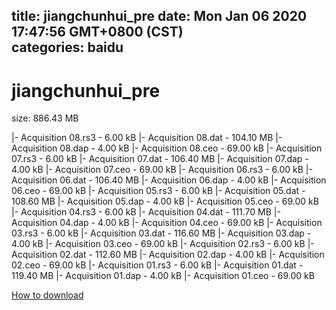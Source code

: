 
title: jiangchunhui_pre
date: Mon Jan 06 2020 17:47:56 GMT+0800 (CST)    
categories: baidu
---

# jiangchunhui_pre
size: 886.43 MB
 
 
|- Acquisition 08.rs3 - 6.00 kB
|- Acquisition 08.dat - 104.10 MB
|- Acquisition 08.dap - 4.00 kB
|- Acquisition 08.ceo - 69.00 kB
|- Acquisition 07.rs3 - 6.00 kB
|- Acquisition 07.dat - 106.40 MB
|- Acquisition 07.dap - 4.00 kB
|- Acquisition 07.ceo - 69.00 kB
|- Acquisition 06.rs3 - 6.00 kB
|- Acquisition 06.dat - 106.40 MB
|- Acquisition 06.dap - 4.00 kB
|- Acquisition 06.ceo - 69.00 kB
|- Acquisition 05.rs3 - 6.00 kB
|- Acquisition 05.dat - 108.60 MB
|- Acquisition 05.dap - 4.00 kB
|- Acquisition 05.ceo - 69.00 kB
|- Acquisition 04.rs3 - 6.00 kB
|- Acquisition 04.dat - 111.70 MB
|- Acquisition 04.dap - 4.00 kB
|- Acquisition 04.ceo - 69.00 kB
|- Acquisition 03.rs3 - 6.00 kB
|- Acquisition 03.dat - 116.60 MB
|- Acquisition 03.dap - 4.00 kB
|- Acquisition 03.ceo - 69.00 kB
|- Acquisition 02.rs3 - 6.00 kB
|- Acquisition 02.dat - 112.60 MB
|- Acquisition 02.dap - 4.00 kB
|- Acquisition 02.ceo - 69.00 kB
|- Acquisition 01.rs3 - 6.00 kB
|- Acquisition 01.dat - 119.40 MB
|- Acquisition 01.dap - 4.00 kB
|- Acquisition 01.ceo - 69.00 kB

[How to download](https://bpcam.bemobtrk.com/go/2ceec3aa-1ca2-46d6-b9ff-aaa5c184517c?jno=1240)